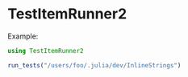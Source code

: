 # TestItemRunner2

Example:

```julia
using TestItemRunner2

run_tests("/users/foo/.julia/dev/InlineStrings")
```

